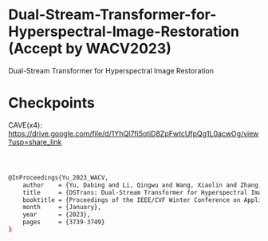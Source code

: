 # Dual-Stream-Transformer-for-Hyperspectral-Image-Restoration (Accept by WACV2023)
Dual-Stream Transformer for Hyperspectral Image Restoration


# Checkpoints
CAVE(x4): https://drive.google.com/file/d/1YhQI7fi5otiD8ZpFwtcUfpQg1L0acwOg/view?usp=share_link



```sh



@InProceedings{Yu_2023_WACV,
    author    = {Yu, Dabing and Li, Qingwu and Wang, Xiaolin and Zhang, Zhiliang and Qian, Yixi and Xu, Chang},
    title     = {DSTrans: Dual-Stream Transformer for Hyperspectral Image Restoration},
    booktitle = {Proceedings of the IEEE/CVF Winter Conference on Applications of Computer Vision (WACV)},
    month     = {January},
    year      = {2023},
    pages     = {3739-3749}
}

```
